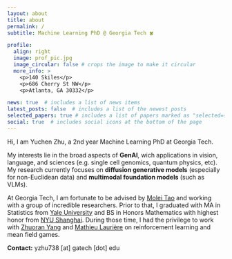 ```yaml
---
layout: about
title: about
permalink: /
subtitle: Machine Learning PhD @ Georgia Tech 🍀

profile:
  align: right
  image: prof_pic.jpg
  image_circular: false # crops the image to make it circular
  more_info: >
    <p>140 Skiles</p>
    <p>686 Cherry St NW</p>
    <p>Atlanta, GA 30332</p>

news: true  # includes a list of news items
latest_posts: false  # includes a list of the newest posts
selected_papers: true # includes a list of papers marked as "selected={true}"
social: true  # includes social icons at the bottom of the page
---
```


Hi, I am Yuchen Zhu, a 2nd year Machine Learning PhD at Georgia Tech.

My interests lie in the broad aspects of **GenAI**, wich applications in vision, language, and sciences (e.g. single cell genomics, quantum physics, etc). My research currently focuses on **diffusion generative models** (especially for non-Euclidean data) and **multimodal foundation models** (such as VLMs). 

At Georgia Tech, I am fortunate to be advised by [Molei Tao](https://mtao8.math.gatech.edu/) and working with a group of incredible researchers. Prior to that, I graduated with MA in Statistics from [Yale University](https://statistics.yale.edu/) and BS in Honors Mathematics with highest honor from [NYU Shanghai](https://shanghai.nyu.edu/). During those time, I had the privilege to work with [Zhuoran Yang](https://zhuoranyang.github.io/) and [Mathieu Laurière](https://mlauriere.github.io/) on reinforcement learning and mean field games. 


**Contact:** yzhu738 [at] gatech [dot] edu